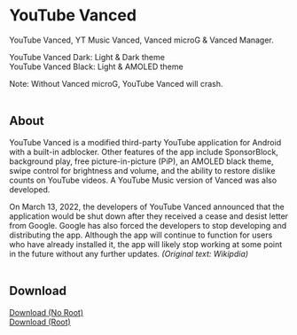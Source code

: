 # YouTube Vanced
YouTube Vanced, YT Music Vanced, Vanced microG & Vanced Manager.<br />

YouTube Vanced Dark: Light & Dark theme<br />
YouTube Vanced Black: Light & AMOLED theme<br />

Note: Without Vanced microG, YouTube Vanced will crash.<br />
<br />

## About
YouTube Vanced is a modified third-party YouTube application for Android with a built-in adblocker. Other features of the app include SponsorBlock, background play, free picture-in-picture (PiP), an AMOLED black theme, swipe control for brightness and volume, and the ability to restore dislike counts on YouTube videos. A YouTube Music version of Vanced was also developed.

On March 13, 2022, the developers of YouTube Vanced announced that the application would be shut down after they received a cease and desist letter from Google. Google has also forced the developers to stop developing and distributing the app. Although the app will continue to function for users who have already installed it, the app will likely stop working at some point in the future without any further updates. *(Original text: Wikipdia)*<br />
<br />

## Download
<a href="https://github.com/Ihsan-Entertainment/Vanced/releases/tag/v17.03.38_no_root">Download (No Root)</a><br />
<a href="https://github.com/Ihsan-Entertainment/Vanced/releases/tag/v17.03.38_root">Download (Root)</a><br />

